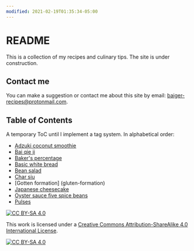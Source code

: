 ```yaml
---
modified: 2021-02-19T01:35:34-05:00
---
```


# README

This is a collection of my recipes and culinary tips. The site is under construction.
## Contact me
You can make a suggestion or contact me about this site by email: <baiger-recipes@protonmail.com>.

## Table of Contents
A temporary ToC until I implement a tag system. In alphabetical order:
* [Adzuki coconut smoothie](adzuki-coconut-smoothie.md)
* [Bai qie ji](bai-qie-ji)
* [Baker's percentage](bakers-percentage)
* [Basic white bread](basic-white-bread)
* [Bean salad](bean-salad)
* [Char siu](char-siu)
* [Gotten formation] (gluten-formation)
* [Japanese cheesecake](japanese-cheesecake)
* [Oyster sauce five spice beans](oyster-sauce-five-spice-beans)
* [Pulses](pulses)


[![CC BY-SA 4.0][cc-by-sa-shield]][cc-by-sa]

This work is licensed under a
[Creative Commons Attribution-ShareAlike 4.0 International License][cc-by-sa].

[![CC BY-SA 4.0][cc-by-sa-image]][cc-by-sa]

[cc-by-sa]: http://creativecommons.org/licenses/by-sa/4.0/
[cc-by-sa-image]: https://licensebuttons.net/l/by-sa/4.0/88x31.png
[cc-by-sa-shield]: https://img.shields.io/badge/License-CC%20BY--SA%204.0-lightgrey.svg